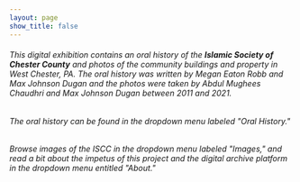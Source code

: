 ```yaml
---
layout: page
show_title: false
---
```


<p><h6>This digital exhibition contains an oral history of the <strong>Islamic Society of Chester County</strong> and photos of the community buildings and property in West Chester, PA. The oral history was written by Megan Eaton Robb and Max Johnson Dugan and the photos were taken by Abdul Mughees Chaudhri and Max Johnson Dugan between 2011 and 2021.</h6></p>

<p><h6>The oral history can be found in the dropdown menu labeled "Oral History."</h6></p>

<p></p>

<p><h6>Browse images of the ISCC in the dropdown menu labeled "Images," and read a bit about the impetus of this project and the digital archive platform in the dropdown menu entitled "About."</h6></p>
